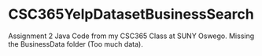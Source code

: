 # CSC365YelpDatasetBusinessSearch
Assignment 2 Java Code from my CSC365 Class at SUNY Oswego.
Missing the BusinessData folder (Too much data).
